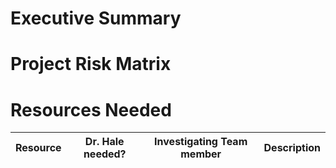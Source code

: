 # Executive Summary

# Project Risk Matrix

# Resources Needed
|Resource  | Dr. Hale needed? | Investigating Team member | Description |
|-------------------|---------|---------------------------|-------------|

